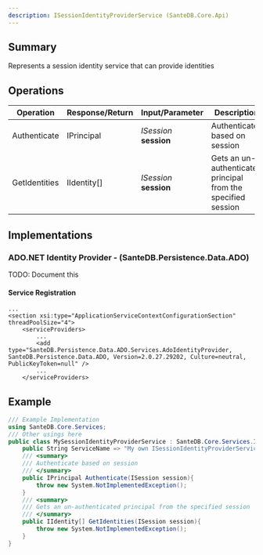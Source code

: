 ```yaml
---
description: ISessionIdentityProviderService (SanteDB.Core.Api)
---
```


## Summary
Represents a session identity service that can provide identities

## Operations

|Operation|Response/Return|Input/Parameter|Description|
|-|-|-|-|
|Authenticate|IPrincipal|*ISession* **session**|Authenticate based on session|
|GetIdentities|IIdentity[]|*ISession* **session**|Gets an un-authenticated principal from the specified session|

## Implementations


### ADO.NET Identity Provider - (SanteDB.Persistence.Data.ADO)
TODO: Document this

#### Service Registration
```markup
...
<section xsi:type="ApplicationServiceContextConfigurationSection" threadPoolSize="4">
	<serviceProviders>
		...
		<add type="SanteDB.Persistence.Data.ADO.Services.AdoIdentityProvider, SanteDB.Persistence.Data.ADO, Version=2.0.27.29202, Culture=neutral, PublicKeyToken=null" />
		...
	</serviceProviders>
```
## Example
```csharp
/// Example Implementation
using SanteDB.Core.Services;
/// Other usings here
public class MySessionIdentityProviderService : SanteDB.Core.Services.ISessionIdentityProviderService { 
	public String ServiceName => "My own ISessionIdentityProviderService service";
	/// <summary>
	/// Authenticate based on session
	/// </summary>
	public IPrincipal Authenticate(ISession session){
		throw new System.NotImplementedException();
	}
	/// <summary>
	/// Gets an un-authenticated principal from the specified session
	/// </summary>
	public IIdentity[] GetIdentities(ISession session){
		throw new System.NotImplementedException();
	}
}
```
